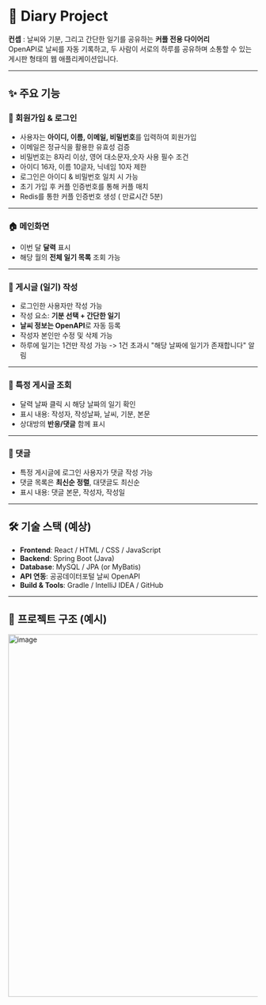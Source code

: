 # 📖 Diary Project  

**컨셉** : 날씨와 기분, 그리고 간단한 일기를 공유하는 **커플 전용 다이어리**  
OpenAPI로 날씨를 자동 기록하고, 두 사람이 서로의 하루를 공유하며 소통할 수 있는 게시판 형태의 웹 애플리케이션입니다.  

---

## ✨ 주요 기능

### 🔑 회원가입 & 로그인
- 사용자는 **아이디, 이름, 이메일, 비밀번호**를 입력하여 회원가입
- 이메일은 정규식을 활용한 유효성 검증
- 비밀번호는 8자리 이상, 영어 대소문자,숫자 사용 필수 조건
- 아이디 16자, 이름 10글자, 닉네임 10자 제한
- 로그인은 아이디 & 비밀번호 일치 시 가능  
- 초기 가입 후 커플 인증번호를 통해 커플 매치
- Redis를 통한 커플 인증번호 생성 ( 만료시간 5분)

  
---

### 🏠 메인화면
- 이번 달 **달력** 표시  
- 해당 월의 **전체 일기 목록** 조회 가능  

---

### 📝 게시글 (일기) 작성
- 로그인한 사용자만 작성 가능  
- 작성 요소: **기분 선택 + 간단한 일기**  
- **날씨 정보는 OpenAPI**로 자동 등록  
- 작성자 본인만 수정 및 삭제 가능
- 하루에 일기는 1건만 작성 가능 -> 1건 초과시 "해당 날짜에 일기가 존재합니다" 알림 

---

### 📅 특정 게시글 조회
- 달력 날짜 클릭 시 해당 날짜의 일기 확인  
- 표시 내용: 작성자, 작성날짜, 날씨, 기분, 본문  
- 상대방의 **반응/댓글** 함께 표시  

---

### 💬 댓글
- 특정 게시글에 로그인 사용자가 댓글 작성 가능  
- 댓글 목록은 **최신순 정렬**, 대댓글도 최신순  
- 표시 내용: 댓글 본문, 작성자, 작성일  

---

## 🛠 기술 스택 (예상)

- **Frontend**: React / HTML / CSS / JavaScript  
- **Backend**: Spring Boot (Java)  
- **Database**: MySQL / JPA (or MyBatis)  
- **API 연동**: 공공데이터포털 날씨 OpenAPI  
- **Build & Tools**: Gradle / IntelliJ IDEA / GitHub  

---

## 📂 프로젝트 구조 (예시)
<img width="1077" height="733" alt="image" src="https://github.com/user-attachments/assets/fc6df2ec-b480-4a2d-a1e6-2c48c88ba22a" />


